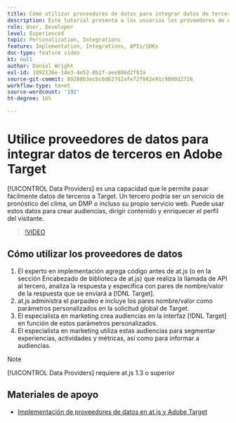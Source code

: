 ```yaml
---
title: Cómo utilizar proveedores de datos para integrar datos de terceros
description: Este tutorial presenta a los usuarios los proveedores de datos. Aprenda a utilizar la capacidad Proveedores de datos para pasar fácilmente datos de terceros a Adobe Target.
role: User, Developer
level: Experienced
topic: Personalization, Integrations
feature: Implementation, Integrations, APIs/SDKs
doc-type: feature video
kt: null
author: Daniel Wright
exl-id: 1892136e-14e3-4e52-8b1f-aee806d2f83a
source-git-commit: 80208b3ecbc0d627d2afe72f882e91c9800d2726
workflow-type: tm+mt
source-wordcount: '192'
ht-degree: 16%

---
```


# Utilice proveedores de datos para integrar datos de terceros en Adobe Target

[!UICONTROL Data Providers] es una capacidad que le permite pasar fácilmente datos de terceros a Target.  Un tercero podría ser un servicio de pronóstico del clima, un DMP o incluso su propio servicio web. Puede usar estos datos para crear audiencias, dirigir contenido y enriquecer el perfil del visitante.

>[!VIDEO](https://video.tv.adobe.com/v/22349/?quality=12)

## Cómo utilizar los proveedores de datos

1. El experto en implementación agrega código antes de at.js (o en la sección Encabezado de biblioteca de at.js) que realiza la llamada de API al tercero, analiza la respuesta y especifica con pares de nombre/valor de la respuesta que se enviará a [!DNL Target].
1. at.js administra el parpadeo e incluye los pares nombre/valor como parámetros personalizados en la solicitud global de Target.
1. El especialista en marketing crea audiencias en la interfaz [!DNL Target] en función de estos parámetros personalizados.
1. El especialista en marketing utiliza estas audiencias para segmentar experiencias, actividades y métricas, así como para informar a audiencias.

>[!NOTE]
>
>[!UICONTROL Data Providers] requiere at.js 1.3 o superior

## Materiales de apoyo

* [Implementación de proveedores de datos en at.js y Adobe Target](implement-data-providers-to-integrate-third-party-data.md)
